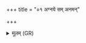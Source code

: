+++
title = "०१ अग्नये सम् अनमन्"

+++
<details><summary>मूलम् (GR)</summary>

अग्नये सम् अनमन् तस्मै पृथिव्या सम् अनमन् ।  
यथाग्नये पृथिव्या समनमन्न्  
एवा मह्यं संनमः सं नमन्तु ।  
वित्तिं भूतिं पुष्टिं पशून्  
ब्रह्म ब्राह्मणवर्चसम् ।  
संनतय स्थ सं मे नमत स्वाहा ॥
</details>